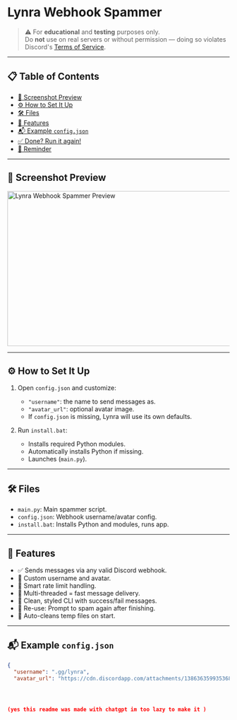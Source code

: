 # Lynra Webhook Spammer

> ⚠️ For **educational** and **testing** purposes only.  
> Do **not** use on real servers or without permission — doing so violates Discord's [Terms of Service](https://discord.com/terms).

---

## 📋 Table of Contents

- [📸 Screenshot Preview](#-screenshot-preview)
- [⚙️ How to Set It Up](#️-how-to-set-it-up)
- [🛠 Files](#-files)
- [📢 Features](#-features)
- [📬 Example `config.json`](#-example-configjson)
- [✅ Done? Run it again!](#-done-run-it-again)
- [🧠 Reminder](#-reminder)

---

## 📸 Screenshot Preview

<img src="https://cdn.discordapp.com/attachments/1306616995994800250/1387851296169656392/image.png?ex=685ed8be&is=685d873e&hm=1a0524acb08f16f42a6bcbb5c46d533b9844d0e32541553ee6d9fb849449fe30&" width="782" height="351" alt="Lynra Webhook Spammer Preview">

---

## ⚙️ How to Set It Up

1. Open `config.json` and customize:
   - `"username"`: the name to send messages as.
   - `"avatar_url"`: optional avatar image.
   - If `config.json` is missing, Lynra will use its own defaults.

2. Run `install.bat`:
   - Installs required Python modules.
   - Automatically installs Python if missing.
   - Launches (`main.py`).

---

## 🛠 Files

- `main.py`: Main spammer script.
- `config.json`: Webhook username/avatar config.
- `install.bat`: Installs Python and modules, runs app.

---

## 📢 Features

- ✅ Sends messages via any valid Discord webhook.
- 👤 Custom username and avatar.
- 🧠 Smart rate limit handling.
- 🚀 Multi-threaded = fast message delivery.
- 🎯 Clean, styled CLI with success/fail messages.
- 🔁 Re-use: Prompt to spam again after finishing.
- 🧼 Auto-cleans temp files on start.

---

## 📬 Example `config.json`

```json
{
  "username": ".gg/lynra",
  "avatar_url": "https://cdn.discordapp.com/attachments/1386363599353680083/1387836855067869305/output-onlinepngtools_1.png?ex=685ecb4b&is=685d79cb&hm=805cd4c35a1880da5855e4d2b3e837fae170ac2cead15e0e5d1f0264c99853ca&"




(yes this readme was made with chatgpt im too lazy to make it )
